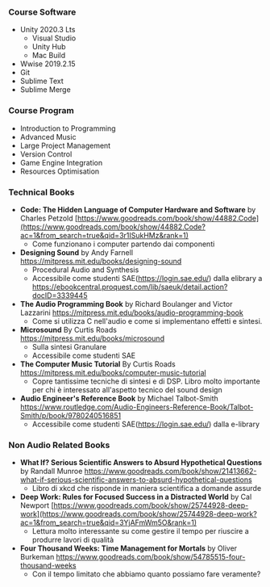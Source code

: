 ### Course Software
- Unity 2020.3 Lts
    - Visual Studio
    - Unity Hub
    - Mac Build
- Wwise 2019.2.15
- Git
- Sublime Text
- Sublime Merge
### Course Program
- Introduction to Programming
- Advanced Music
- Large Project Management
- Version Control
- Game Engine Integration
- Resources Optimisation
### Technical Books

- **Code: The Hidden Language of Computer Hardware and Software** by Charles Petzold [https://www.goodreads.com/book/show/44882.Code](https://www.goodreads.com/book/show/44882.Code?ac=1&from_search=true&qid=3r1ISukHMz&rank=1)
    - Come funzionano i computer partendo dai componenti
- **Designing Sound** by Andy Farnell https://mitpress.mit.edu/books/designing-sound
    - Procedural Audio and Synthesis
    - Accessibile come studenti SAE(https://login.sae.edu/) dalla elibrary a https://ebookcentral.proquest.com/lib/saeuk/detail.action?docID=3339445
- **The Audio Programming Book** by Richard Boulanger and Victor Lazzarini https://mitpress.mit.edu/books/audio-programming-book
    - Come si utilizza C nell'audio e come si implementano effetti e sintesi.
- **Microsound** By Curtis Roads https://mitpress.mit.edu/books/microsound
    - Sulla sintesi Granulare
    - Accessibile come studenti SAE
- **The Computer Music Tutorial** By Curtis Roads https://mitpress.mit.edu/books/computer-music-tutorial
    - Copre tantissime tecniche di sintesi e di DSP. Libro molto importante per chi è interessato all'aspetto tecnico del sound design
- **Audio Engineer's Reference Book** by Michael Talbot-Smith https://www.routledge.com/Audio-Engineers-Reference-Book/Talbot-Smith/p/book/9780240516851
    - Accessibile come studenti SAE(https://login.sae.edu/) dalla e-library

### Non Audio Related Books

- **What If? Serious Scientific Answers to Absurd Hypothetical Questions** by Randall Munroe
https://www.goodreads.com/book/show/21413662-what-if-serious-scientific-answers-to-absurd-hypothetical-questions
    - Libro di xkcd che risponde in maniera scientifica a domande assurde
- **Deep Work: Rules for Focused Success in a Distracted World** by Cal Newport [https://www.goodreads.com/book/show/25744928-deep-work](https://www.goodreads.com/book/show/25744928-deep-work?ac=1&from_search=true&qid=3YjAFmWm5O&rank=1)
    - Lettura molto interessante su come gestire il tempo per riuscire a produrre lavori di qualità
- **Four Thousand Weeks: Time Management for Mortals** by Oliver Burkeman https://www.goodreads.com/book/show/54785515-four-thousand-weeks
    - Con il tempo limitato che abbiamo quanto possiamo fare veramente?